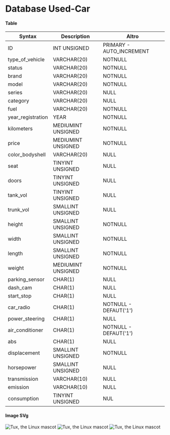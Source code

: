 Database Used-Car
===

#### Table

| Syntax           | Description       | Altro         |
| ---------------- | ----------------- | ------------- |
| ID | INT UNSIGNED | PRIMARY - AUTO_INCREMENT |
| type_of_vehicle | VARCHAR(20) | NOTNULL |
| status | VARCHAR(20) | NOTNULL |
| brand | VARCHAR(20) | NOTNULL  |
| model | VARCHAR(20) | NOTNULL  |
| series | VARCHAR(20) | NULL |
| category | VARCHAR(20) | NULL  |
| fuel | VARCHAR(20) | NOTNULL |
| year_registration | YEAR | NOTNULL |
| kilometers  | MEDIUMINT UNSIGNED | NOTNULL |
| price | MEDIUMINT UNSIGNED | NOTNULL |
| color_bodyshell | VARCHAR(20) | NULL |
| seat | TINYINT UNSIGNED | NULL |
| doors | TINYINT UNSIGNED | NULL |
| tank_vol | TINYINT UNSIGNED | NULL |
| trunk_vol | SMALLINT UNSIGNED | NULL |
| height | SMALLINT UNSIGNED | NOTNULL |
| width | SMALLINT UNSIGNED | NOTNULL |
| length | SMALLINT UNSIGNED | NOTNULL |
| weight | MEDIUMINT UNSIGNED | NOTNULL |
| parking_sensor | CHAR(1) | NULL |
| dash_cam | CHAR(1) | NULL |
| start_stop | CHAR(1) | NULL |
| car_radio | CHAR(1) | NOTNULL - DEFAUT('1') |
| power_steering | CHAR(1) | NULL |
| air_conditioner | CHAR(1) | NOTNULL - DEFAUT('1') |
| abs | CHAR(1) | NULL |
| displacement | SMALLINT UNSIGNED | NOTNULL |
| horsepower | SMALLINT UNSIGNED | NULL |
| transmission | VARCHAR(10) | NULL |
| emission | VARCHAR(10) | NULL |
| consumption | TINYINT UNSIGNED | NUL |


#### Image SVg

![Tux, the Linux mascot](/used_car_border_shadow.svg)
![Tux, the Linux mascot](/used_car_border.svg)
![Tux, the Linux mascot](/used_car.svg)
